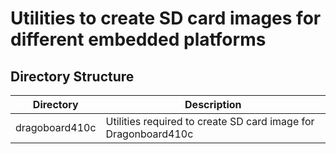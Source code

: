 # Utilities to create SD card images for different embedded platforms

## Directory Structure
| Directory | Description |
| --------- | ----------- |
| dragoboard410c | Utilities required to create SD card image for Dragonboard410c |
